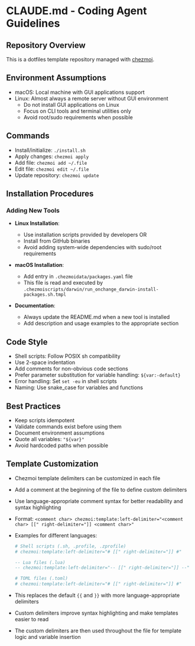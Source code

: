 # CLAUDE.md - Coding Agent Guidelines

## Repository Overview

This is a dotfiles template repository managed with [chezmoi](https://chezmoi.io/).

## Environment Assumptions

- macOS: Local machine with GUI applications support
- Linux: Almost always a remote server without GUI environment
  - Do not install GUI applications on Linux
  - Focus on CLI tools and terminal utilities only
  - Avoid root/sudo requirements when possible

## Commands

- Install/initialize: `./install.sh`
- Apply changes: `chezmoi apply`
- Add file: `chezmoi add ~/.file`
- Edit file: `chezmoi edit ~/.file`
- Update repository: `chezmoi update`

## Installation Procedures

### Adding New Tools

- **Linux Installation**:
  - Use installation scripts provided by developers OR
  - Install from GitHub binaries
  - Avoid adding system-wide dependencies with sudo/root requirements

- **macOS Installation**:
  - Add entry in `.chezmoidata/packages.yaml` file
  - This file is read and executed by `.chezmoiscripts/darwin/run_onchange_darwin-install-packages.sh.tmpl`

- **Documentation**:
  - Always update the README.md when a new tool is installed
  - Add description and usage examples to the appropriate section

## Code Style

- Shell scripts: Follow POSIX sh compatibility
- Use 2-space indentation
- Add comments for non-obvious code sections
- Prefer parameter substitution for variable handling: `${var:-default}`
- Error handling: Set `set -eu` in shell scripts
- Naming: Use snake_case for variables and functions

## Best Practices

- Keep scripts idempotent
- Validate commands exist before using them
- Document environment assumptions
- Quote all variables: `"${var}"`
- Avoid hardcoded paths when possible

## Template Customization

- Chezmoi template delimiters can be customized in each file
- Add a comment at the beginning of the file to define custom delimiters
- Use language-appropriate comment syntax for better readability and syntax highlighting
- Format: `<comment char> chezmoi:template:left-delimiter="<comment char> [[" right-delimiter="]] <comment char>"`
- Examples for different languages:

  ```sh
  # Shell scripts (.sh, .profile, .zprofile)
  # chezmoi:template:left-delimiter="# [[" right-delimiter="]] #"
  ```

  ```lua
  -- Lua files (.lua)
  -- chezmoi:template:left-delimiter="-- [[" right-delimiter="]] --"
  ```

  ```toml
  # TOML files (.toml)
  # chezmoi:template:left-delimiter="# [[" right-delimiter="]] #"
  ```

- This replaces the default `{{` and `}}` with more language-appropriate delimiters
- Custom delimiters improve syntax highlighting and make templates easier to read
- The custom delimiters are then used throughout the file for template logic and variable insertion
